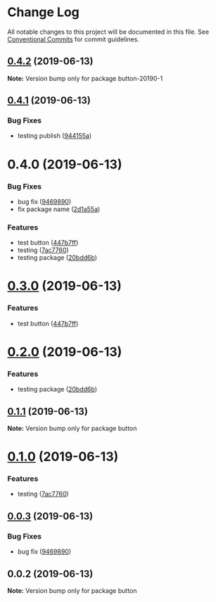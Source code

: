 # Change Log

All notable changes to this project will be documented in this file.
See [Conventional Commits](https://conventionalcommits.org) for commit guidelines.

## [0.4.2](https://github.com/swapnilfarande/temp/compare/button-20190-1@0.4.1...button-20190-1@0.4.2) (2019-06-13)

**Note:** Version bump only for package button-20190-1





## [0.4.1](https://github.com/swapnilfarande/temp/compare/button-20190-1@0.4.0...button-20190-1@0.4.1) (2019-06-13)


### Bug Fixes

* testing publish ([944155a](https://github.com/swapnilfarande/temp/commit/944155a))





# 0.4.0 (2019-06-13)


### Bug Fixes

* bug fix ([9469890](https://github.com/swapnilfarande/temp/commit/9469890))
* fix package name ([2d1a55a](https://github.com/swapnilfarande/temp/commit/2d1a55a))


### Features

* test button ([447b7ff](https://github.com/swapnilfarande/temp/commit/447b7ff))
* testing ([7ac7760](https://github.com/swapnilfarande/temp/commit/7ac7760))
* testing package ([20bdd6b](https://github.com/swapnilfarande/temp/commit/20bdd6b))





# [0.3.0](https://github.com/swapnilfarande/temp/compare/button@0.2.0...button@0.3.0) (2019-06-13)


### Features

* test button ([447b7ff](https://github.com/swapnilfarande/temp/commit/447b7ff))





# [0.2.0](https://github.com/swapnilfarande/temp/compare/button@0.1.1...button@0.2.0) (2019-06-13)


### Features

* testing package ([20bdd6b](https://github.com/swapnilfarande/temp/commit/20bdd6b))





## [0.1.1](https://github.com/swapnilfarande/temp/compare/button@0.1.0...button@0.1.1) (2019-06-13)

**Note:** Version bump only for package button





# [0.1.0](https://github.com/swapnilfarande/temp/compare/button@0.0.3...button@0.1.0) (2019-06-13)


### Features

* testing ([7ac7760](https://github.com/swapnilfarande/temp/commit/7ac7760))





## [0.0.3](https://github.com/swapnilfarande/temp/compare/button@0.0.2...button@0.0.3) (2019-06-13)


### Bug Fixes

* bug fix ([9469890](https://github.com/swapnilfarande/temp/commit/9469890))





## 0.0.2 (2019-06-13)

**Note:** Version bump only for package button
